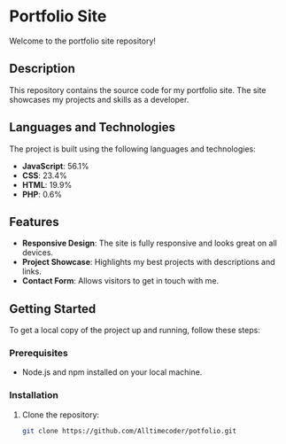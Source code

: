 # Portfolio Site

Welcome to the portfolio site repository!

## Description

This repository contains the source code for my portfolio site. The site showcases my projects and skills as a developer.

## Languages and Technologies

The project is built using the following languages and technologies:
- **JavaScript**: 56.1%
- **CSS**: 23.4%
- **HTML**: 19.9%
- **PHP**: 0.6%

## Features

- **Responsive Design**: The site is fully responsive and looks great on all devices.
- **Project Showcase**: Highlights my best projects with descriptions and links.
- **Contact Form**: Allows visitors to get in touch with me.

## Getting Started

To get a local copy of the project up and running, follow these steps:

### Prerequisites

- Node.js and npm installed on your local machine.

### Installation

1. Clone the repository:
   ```bash
   git clone https://github.com/Alltimecoder/potfolio.git

